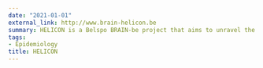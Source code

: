 ```yaml
---
date: "2021-01-01"
external_link: http://www.brain-helicon.be
summary: HELICON is a Belspo BRAIN-be project that aims to unravel the social inequalities and the long-term and indirect health effects of the COVID-19 crisis in Belgium.
tags:
- Epidemiology
title: HELICON
---
```

